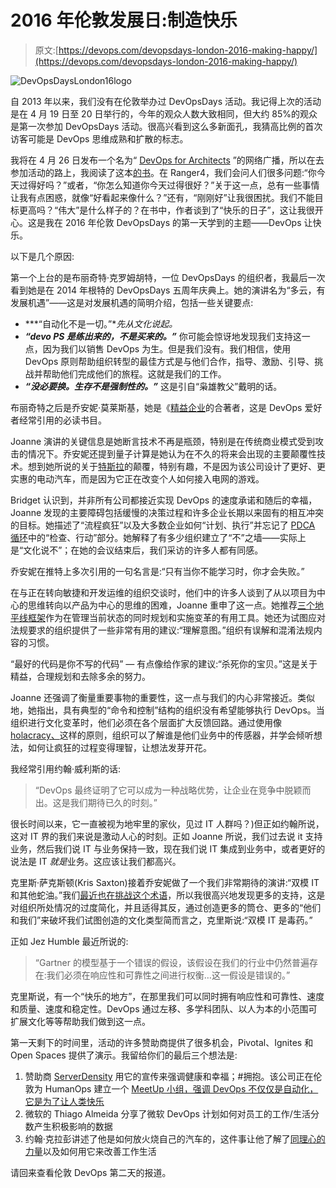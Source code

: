 # 2016 年伦敦发展日:制造快乐

> 原文:[https://devops.com/devopsdays-london-2016-making-happy/](https://devops.com/devopsdays-london-2016-making-happy/)

![DevOpsDaysLondon16logo](../Images/22f14bb2132d85297c849a387648d20a.png)

自 2013 年以来，我们没有在伦敦举办过 DevOpsDays 活动。我记得上次的活动是在 4 月 19 日至 20 日举行的，今年的观众人数大致相同，但大约 85%的观众是第一次参加 DevOpsDays 活动。很高兴看到这么多新面孔，我猜高比例的首次访客可能是 DevOps 思维成熟和扩散的标志。

我将在 4 月 26 日发布一个名为“ [DevOps for Architects](http://www.ranger4.com/webcast-devops-for-architects) ”的网络广播，所以在去参加活动的路上，我阅读了这本[的书](https://www.amazon.co.uk/DevOps-Software-Architects-Perspective-Engineering-ebook/dp/B00XCF9VCI/ref=sr_1_1?ie=UTF8&qid=1461062027&sr=8-1&keywords=devops+for+architects)。在 Ranger4，我们会问人们很多问题:“你今天过得好吗？”或者，“你怎么知道你今天过得很好？”关于这一点，总有一些事情让我有点困惑，就像“好看起来像什么？”还有，“刚刚好”让我很困扰。我们不能目标更高吗？“伟大”是什么样子的？在书中，作者谈到了“快乐的日子”，这让我很开心。这是我在 2016 年伦敦 DevOpsDays 的第一天学到的主题——DevOps 让快乐。

以下是几个原因:

第一个上台的是布丽奇特·克罗姆胡特，一位 DevOpsDays 的组织者，我最后一次看到她是在 2014 年根特的 DevOpsDays 五周年庆典上。她的演讲名为“多云，有发展机遇”——这是对发展机遇的简明介绍，包括一些关键要点:

*   ***“自动化不是一切。”**先从文化说起。*
*   ***“devo PS 是练出来的，不是买来的。”*** 你可能会惊讶地发现我们支持这一点，因为我们以销售 DevOps 为生。但是我们没有。我们相信，使用 DevOps 原则帮助组织转型的最佳方式是与他们合作，指导、激励、引导、挑战并帮助他们完成他们的旅程。这就是我们的工作。
*   ***“没必要换。生存不是强制性的。”*** 这是引自“枭雄教父”戴明的话。

布丽奇特之后是乔安妮·莫莱斯基，她是《[精益企业](https://www.amazon.co.uk/dp/B00QL5MSF8/ref=dp-kindle-redirect?_encoding=UTF8&btkr=1)的合著者，这是 DevOps 爱好者经常引用的必读书目。

Joanne 演讲的关键信息是她断言技术不再是瓶颈，特别是在传统商业模式受到攻击的情况下。乔安妮还提到量子计算是她认为在不久的将来会出现的主要颠覆性技术。想到她所说的关于[特斯拉](https://www.linkedin.com/pulse/tesla-dangerous-disruptor-humble-innovator-julian-kezelman)的颠覆，特别有趣，不是因为该公司设计了更好、更实惠的电动汽车，而是因为它正在改变个人如何接入电网的游戏。

Bridget 认识到，并非所有公司都接近实现 DevOps 的速度承诺和随后的幸福，Joanne 发现的主要障碍包括缓慢的决策过程和许多企业长期以来固有的相互冲突的目标。她描述了“流程疯狂”以及大多数企业如何“计划、执行”并忘记了 [PDCA 循环](https://en.wikipedia.org/wiki/PDCA)中的“检查、行动”部分。她解释了有多少组织建立了“不”之墙——实际上是“文化说不”；在她的会议结束后，我们采访的许多人都有同感。

乔安妮在推特上多次引用的一句名言是:“只有当你不能学习时，你才会失败。”

在与正在转向敏捷和开发运维的组织交谈时，他们中的许多人谈到了从以项目为中心的思维转向以产品为中心的思维的困难，Joanne 重申了这一点。她推荐[三个地平线框架](http://www.mckinsey.com/business-functions/strategy-and-corporate-finance/our-insights/enduring-ideas-the-three-horizons-of-growth)作为在管理当前状态的同时规划和实施变革的有用工具。她还为试图应对法规要求的组织提供了一些非常有用的建议:“理解意图。”组织有误解和混淆法规内容的习惯。

“最好的代码是你不写的代码” *—* 有点像给作家的建议:“杀死你的宝贝。”这是关于精益，合理规划和去除多余的努力。

Joanne 还强调了衡量重要事物的重要性，这一点与我们的内心非常接近。类似地，她指出，具有典型的“命令和控制”结构的组织没有希望能够执行 DevOps。当组织进行文化变革时，他们必须在各个层面扩大反馈回路。通过使用像 [holacracy、](http://www.holacracy.org/)这样的原则，组织可以了解谁是他们业务中的传感器，并学会倾听想法，如何让疯狂的过程变得理智，让想法发芽开花。

我经常引用约翰·威利斯的话:

> “DevOps 最终证明了它可以成为一种战略优势，让企业在竞争中脱颖而出。这是我们期待已久的时刻。”

很长时间以来，它一直被视为地牢里的家伙，见过 IT 人群吗？)但正如约翰所说，这对 IT 界的我们来说是激动人心的时刻。正如 Joanne 所说，我们过去说 it 支持业务，然后我们说 IT 与业务保持一致，现在我们说 IT 集成到业务中，或者更好的说法是 IT *就是*业务。这应该让我们都高兴。

克里斯·萨克斯顿(Kris Saxton)接着乔安妮做了一个我们非常期待的演讲:“双模 IT 和其他蛇油。”我们[最近也在挑战这个术语](https://www.linkedin.com/pulse/offensive-language-helen-beal?trk=prof-post)，所以我很高兴地发现更多的支持，这是对组织所处情况的过度简化，并且适得其反，通过创造更多的筒仓、更多的“他们和我们”来破坏我们试图创造的文化类型简而言之，克里斯说:“双模 IT 是毒药。”

正如 Jez Humble 最近所说的:

> “Gartner 的模型基于一个错误的假设，该假设在我们的行业中仍然普遍存在:我们必须在响应性和可靠性之间进行权衡…这一假设是错误的。”

克里斯说，有一个“快乐的地方”，在那里我们可以同时拥有响应性和可靠性、速度和质量、速度和稳定性。DevOps 通过左移、多学科团队、以人为本的小范围可扩展文化等等帮助我们做到这一点。

第一天剩下的时间里，活动的许多赞助商提供了很多机会，Pivotal、Ignites 和 Open Spaces 提供了演示。我留给你们的最后三个想法是:

1.  赞助商 [ServerDensity](https://www.serverdensity.com/) 用它的宣传来强调健康和幸福；#拥抱。该公司正在伦敦为 HumanOps 建立一个 [MeetUp 小组，强调 DevOps 不仅仅是自动化，它是为了让人类快乐](https://www.meetup.com/HumanOps-London/)
2.  微软的 Thiago Almeida 分享了微软 DevOps 计划如何对员工的工作/生活分数产生积极影响的数据
3.  约翰·克拉彭讲述了他是如何放火烧自己的汽车的，这件事让他了解了[同理心的力量](https://currencyofempathy.files.wordpress.com/2012/10/picture-for-blog-empathy-and-innovation-why-final1.jpg)以及如何用它来改善工作生活

请回来查看伦敦 DevOps 第二天的报道。